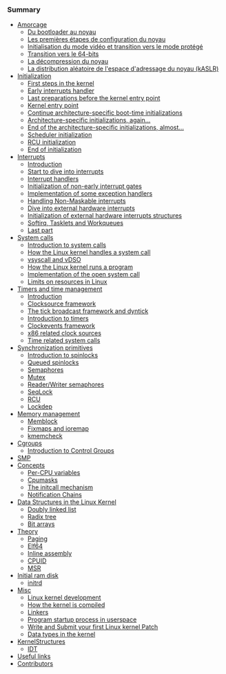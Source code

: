 ### Summary

* [Amorcage](Booting/README.md)
    * [Du bootloader au noyau](Booting/linux-bootstrap-1.md)
    * [Les premières étapes de configuration du noyau ](Booting/linux-bootstrap-2.md)
    * [Initialisation du mode vidéo et transition vers le mode protégé](Booting/linux-bootstrap-3.md)
    * [Transition vers le 64-bits](Booting/linux-bootstrap-4.md)
    * [La décompression du noyau](Booting/linux-bootstrap-5.md)
    * [La distribution aléatoire de l'espace d'adressage du noyau (kASLR)](Booting/linux-bootstrap-6.md)
* [Initialization](Initialization/README.md)
    * [First steps in the kernel](Initialization/linux-initialization-1.md)
    * [Early interrupts handler](Initialization/linux-initialization-2.md)
    * [Last preparations before the kernel entry point](Initialization/linux-initialization-3.md)
    * [Kernel entry point](Initialization/linux-initialization-4.md)
    * [Continue architecture-specific boot-time initializations](Initialization/linux-initialization-5.md)
    * [Architecture-specific initializations, again...](Initialization/linux-initialization-6.md)
    * [End of the architecture-specific initializations, almost...](Initialization/linux-initialization-7.md)
    * [Scheduler initialization](Initialization/linux-initialization-8.md)
    * [RCU initialization](Initialization/linux-initialization-9.md)
    * [End of initialization](Initialization/linux-initialization-10.md)
* [Interrupts](Interrupts/README.md)
    * [Introduction](Interrupts/linux-interrupts-1.md)
    * [Start to dive into interrupts](Interrupts/linux-interrupts-2.md)
    * [Interrupt handlers](Interrupts/linux-interrupts-3.md)
    * [Initialization of non-early interrupt gates](Interrupts/linux-interrupts-4.md)
    * [Implementation of some exception handlers](Interrupts/linux-interrupts-5.md)
    * [Handling Non-Maskable interrupts](Interrupts/linux-interrupts-6.md)
    * [Dive into external hardware interrupts](Interrupts/linux-interrupts-7.md)
    * [Initialization of external hardware interrupts structures](Interrupts/linux-interrupts-8.md)
    * [Softirq, Tasklets and Workqueues](Interrupts/linux-interrupts-9.md)
    * [Last part](Interrupts/linux-interrupts-10.md)
* [System calls](SysCall/README.md)
    * [Introduction to system calls](SysCall/linux-syscall-1.md)
    * [How the Linux kernel handles a system call](SysCall/linux-syscall-2.md)
    * [vsyscall and vDSO](SysCall/linux-syscall-3.md)
    * [How the Linux kernel runs a program](SysCall/linux-syscall-4.md)
    * [Implementation of the open system call](SysCall/linux-syscall-5.md)
    * [Limits on resources in Linux](SysCall/linux-syscall-6.md)
* [Timers and time management](Timers/README.md)
    * [Introduction](Timers/linux-timers-1.md)
    * [Clocksource framework](Timers/linux-timers-2.md)
    * [The tick broadcast framework and dyntick](Timers/linux-timers-3.md)
    * [Introduction to timers](Timers/linux-timers-4.md)
    * [Clockevents framework](Timers/linux-timers-5.md)
    * [x86 related clock sources](Timers/linux-timers-6.md)
    * [Time related system calls](Timers/linux-timers-7.md)
* [Synchronization primitives](SyncPrim/README.md)
    * [Introduction to spinlocks](SyncPrim/linux-sync-1.md)
    * [Queued spinlocks](SyncPrim/linux-sync-2.md)
    * [Semaphores](SyncPrim/linux-sync-3.md)
    * [Mutex](SyncPrim/linux-sync-4.md)
    * [Reader/Writer semaphores](SyncPrim/linux-sync-5.md)
    * [SeqLock](SyncPrim/linux-sync-6.md)
    * [RCU]()
    * [Lockdep]()
* [Memory management](MM/README.md)
    * [Memblock](MM/linux-mm-1.md)
    * [Fixmaps and ioremap](MM/linux-mm-2.md)
    * [kmemcheck](MM/linux-mm-3.md)
* [Cgroups](Cgroups/README.md)
    * [Introduction to Control Groups](Cgroups/linux-cgroups-1.md)
* [SMP]()
* [Concepts](Concepts/README.md)
    * [Per-CPU variables](Concepts/linux-cpu-1.md)
    * [Cpumasks](Concepts/linux-cpu-2.md)
    * [The initcall mechanism](Concepts/linux-cpu-3.md)
    * [Notification Chains](Concepts/linux-cpu-4.md)
* [Data Structures in the Linux Kernel](DataStructures/README.md)
    * [Doubly linked list](DataStructures/linux-datastructures-1.md)
    * [Radix tree](DataStructures/linux-datastructures-2.md)
    * [Bit arrays](DataStructures/linux-datastructures-3.md)
* [Theory](Theory/README.md)
    * [Paging](Theory/linux-theory-1.md)
    * [Elf64](Theory/linux-theory-2.md)
    * [Inline assembly](Theory/linux-theory-3.md)
    * [CPUID]()
    * [MSR]()
* [Initial ram disk]()
   * [initrd]()
* [Misc](Misc/README.md)
    * [Linux kernel development](Misc/linux-misc-1.md)
    * [How the kernel is compiled](Misc/linux-misc-2.md)
    * [Linkers](Misc/linux-misc-3.md)
    * [Program startup process in userspace](Misc/linux-misc-4.md)
    * [Write and Submit your first Linux kernel Patch]()
    * [Data types in the kernel]()
* [KernelStructures](KernelStructures/README.md)
    * [IDT](KernelStructures/linux-kernelstructure-1.md)
* [Useful links](LINKS.md)
* [Contributors](contributors.md)
